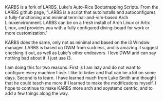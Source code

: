 KARBS is a fork of LARBS, Luke's Auto-Rice Bootstrapping Scripts. From the LARBS github page, "LARBS is a script that autoinstalls and autoconfigures a fully-functioning and minimal terminal-and-vim-based Arch Linuxenvironment. LARBS can be on a fresh install of Arch Linux or Artix Linux, and provides you with a fully configured diving-board for work or more customization." 

KARBS does the same, only not as minimal and based on the i3 Window manager. LARBS is based on DWM from suckless, and is amazing. I suggest checking it out, as well as Luke's other endeavors. I love DWM and can say nothing bad about it. I just use i3. 

I am doing this for two reasons. First is I am lazy and do not want to configure every machine I use. I like to tinker and that can be a lot on some days. Second is to learn. I have learned much from Luke Smith and thought that he could teach me more if I learned to make the modifications myself. I hope to continue to make KARBS more arch and soystemd centric, and to add a few things along the way. 
